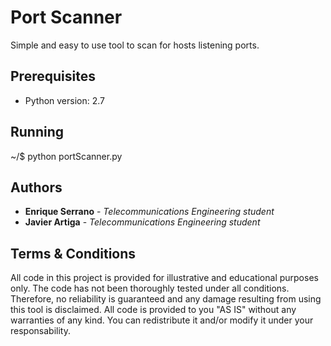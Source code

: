 # Port Scanner

Simple and easy to use tool to scan for hosts listening ports.


## Prerequisites

* Python version: 2.7


## Running

 ~/$ python portScanner.py

## Authors

* **Enrique Serrano** - *Telecommunications Engineering student*
* **Javier Artiga** - *Telecommunications Engineering student*

## Terms & Conditions

All code in this project is provided for illustrative and educational purposes only. The code has not been thoroughly tested under all conditions. Therefore, no reliability is guaranteed and any damage resulting from using this tool is disclaimed. 
All code is provided to you "AS IS" without any warranties of any kind. You can redistribute it and/or modify it under your responsability.
